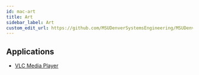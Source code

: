 ```yaml
---
id: mac-art
title: Art
sidebar_label: Art
custom_edit_url: https://github.com/MSUDenverSystemsEngineering/MSUDenverSystemsEngineering.github.io/edit/source/docs/image-mac-art.md
---
```


## Applications
* [VLC Media Player](package-mac-vlc.md)
